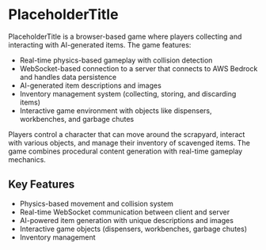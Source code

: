 # PlaceholderTitle

PlaceholderTitle is a browser-based game where players collecting and interacting with AI-generated items. The game features:

- Real-time physics-based gameplay with collision detection
- WebSocket-based connection to a server that connects to AWS Bedrock and handles data persistence
- AI-generated item descriptions and images
- Inventory management system (collecting, storing, and discarding items)
- Interactive game environment with objects like dispensers, workbenches, and garbage chutes

Players control a character that can move around the scrapyard, interact with various objects, and manage their inventory of scavenged items. The game combines procedural content generation with real-time gameplay mechanics.

## Key Features

- Physics-based movement and collision system
- Real-time WebSocket communication between client and server
- AI-powered item generation with unique descriptions and images
- Interactive game objects (dispensers, workbenches, garbage chutes)
- Inventory management